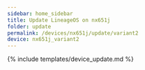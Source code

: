 ```yaml
---
sidebar: home_sidebar
title: Update LineageOS on nx651j
folder: update
permalink: /devices/nx651j/update/variant2
device: nx651j_variant2
---
```

{% include templates/device_update.md %}
